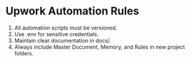 # Upwork Automation Rules

1. All automation scripts must be versioned.
2. Use .env for sensitive credentials.
3. Maintain clear documentation in docs/.
4. Always include Master Document, Memory, and Rules in new project folders.
